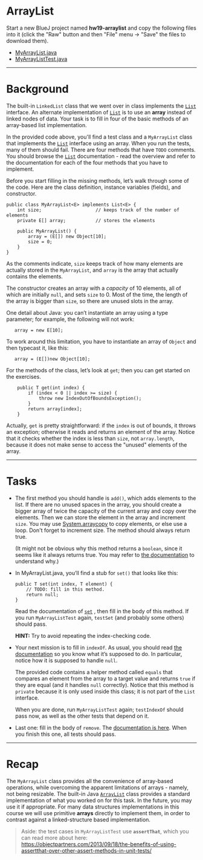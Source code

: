 # ArrayList

Start a new BlueJ project named **hw19-arraylist** and copy the following files into it (click the "Raw" button and then "File" menu -> "Save" the files to download them).
- [MyArrayList.java](MyArrayList.java)
- [MyArrayListTest.java](MyArrayListTest.java)

---

# Background

The built-in `LinkedList` class that we went over in class implements the [`List`](https://docs.oracle.com/javase/8/docs/api/java/util/List.html) interface. An alternate implementation of [`List`](https://docs.oracle.com/javase/8/docs/api/java/util/List.html) is to use an **array** instead of linked nodes of data. Your task is to fill in four of the basic methods of an array-based list implementation.

In the provided code above, you'll find a test class and a `MyArrayList` class that implements the [`List`](https://docs.oracle.com/javase/8/docs/api/java/util/List.html) interface using an array. When you run the tests, many of them should fail. There are four methods that have `TODO` comments. You should browse the [`List`](https://docs.oracle.com/javase/8/docs/api/java/util/List.html) documentation - read the overview and refer to the documentation for each of the four methods that you have to implement.

Before you start filling in the missing methods, let’s walk through some of the code. Here are the class definition, instance variables (fields), and constructor.

```
public class MyArrayList<E> implements List<E> {
    int size;                    // keeps track of the number of elements
    private E[] array;           // stores the elements
    
    public MyArrayList() {
        array = (E[]) new Object[10];
        size = 0;
    }
}
```

As the comments indicate, `size` keeps track of how many elements are actually stored in the `MyArrayList`, and `array` is the array that actually contains the elements.

The constructor creates an array with a *capacity* of 10 elements, all of which are initially `null`, and sets `size` to 0. Most of the time, the length of the array is bigger than `size`, so there are unused slots in the array.

One detail about Java: you can’t instantiate an array using a type parameter; for example, the following will not work:

```
   array = new E[10];
```

To work around this limitation, you have to instantiate an array of `Object` and then typecast it, like this:

```
   array = (E[])new Object[10];
```

For the methods of the class, let’s look at `get`; then you can get started on the exercises.

```
    public T get(int index) {
        if (index < 0 || index >= size) {
            throw new IndexOutOfBoundsException();
        }
        return array[index];
    }
```

Actually, `get` is pretty straightforward: if the `index` is out of bounds, it throws an exception; otherwise it reads and returns an element of the array. Notice that it checks whether the index is less than `size`, not `array.length`, because it does not make sense to access the "unused" elements of the array.

---

# Tasks

- The first method you should handle is `add()`, which adds elements to the list. If there are no unused spaces in the array, you should create a bigger array of twice the capacity of the current array and copy over the elements. Then we can store the element in the array and increment `size`. You may use [System.arraycopy](https://docs.oracle.com/javase/8/docs/api/java/lang/System.html#arraycopy-java.lang.Object-int-java.lang.Object-int-int-) to copy elements, or else use a loop. Don't forget to increment size. The method should always return true.

  (It might not be obvious why this method returns a `boolean`, since it seems like it always returns true. You may refer to [the documentation](https://docs.oracle.com/javase/8/docs/api/java/util/Collection.html#add-E-) to understand why.)

- In MyArrayList.java, you’ll find a stub for `set()` that looks like this:

    ```
    public T set(int index, T element) {
        // TODO: fill in this method.
        return null;
    }
    ```

    Read the documentation of [`set`](https://docs.oracle.com/javase/8/docs/api/java/util/List.html#set-int-E-) , then fill in the body of this method. If you run `MyArrayListTest` again, `testSet` (and probably some others) should pass.

    **HINT:** Try to avoid repeating the index-checking code.

- Your next mission is to fill in `indexOf`. As usual, you should read [the documentation](https://docs.oracle.com/javase/8/docs/api/java/util/List.html#indexOf-java.lang.Object-) so you know what it’s supposed to do. In particular, notice how it is supposed to handle `null`.

    The provided code contains a helper method called `equals` that compares an element from the array to a target value and returns `true` if they are equal (and it handles `null` correctly). Notice that this method is `private` because it is only used inside this class; it is not part of the `List` interface.

    When you are done, run `MyArrayListTest` again; `testIndexOf` should pass now, as well as the other tests that depend on it.

- Last one: fill in the body of `remove`. The [documentation is here](https://docs.oracle.com/javase/8/docs/api/java/util/List.html#remove-int-). When you finish this one, all tests should pass.

---

# Recap 

The `MyArrayList` class provides all the convenience of array-based operations, while overcoming the apparent limitations of arrays - namely, not being resizable. The built-in Java [`ArrayList`](https://docs.oracle.com/javase/8/docs/api/java/util/ArrayList.html) class provides a standard implementation of what you worked on for this task. In the future, you may use it if appropriate. For many data structures implementations in this course we will use primitive **arrays** directly to implement them, in order to contrast against a linked-structure based implementation.

> Aside: the test cases in `MyArrayListTest` use **`assertThat`**, which you can read more about here: https://objectpartners.com/2013/09/18/the-benefits-of-using-assertthat-over-other-assert-methods-in-unit-tests/ 




